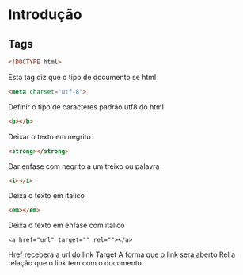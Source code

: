 # Introdução
## Tags
~~~html
<!DOCTYPE html>
~~~
Esta tag diz que o tipo de documento se html

~~~html
<meta charset="utf-8">
~~~
Definir o tipo de caracteres padrão utf8 do html 

~~~html
<b></b>
~~~
Deixar o texto em negrito

~~~html
<strong></strong>
~~~
Dar enfase com negrito a um treixo ou palavra

~~~html
<i></i>
~~~
Deixa o texto em italico

~~~html
<em></em>
~~~
Deixa o texto em enfase com italico

~~~hmtl
<a href="url" target="" rel=""></a>
~~~
Href recebera a url do link
Target A forma que o link sera aberto
Rel a relação que o link tem com o documento 
